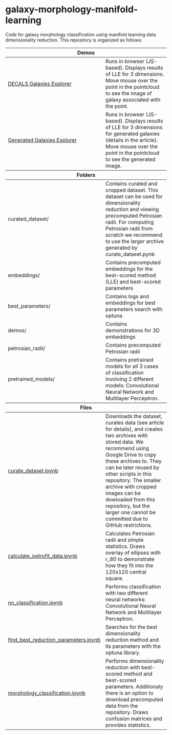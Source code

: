 # galaxy-morphology-manifold-learning
Code for galaxy morphology classification using manifold learning data dimensionality reduction.
This repository is organized as follows:

<table>
  <thead><tr><th colspan="2" style="font-weight: bold; text-align: center;">Demos</th></tr></thead>
  <tr>
    <td><a href="https://mtsizh.github.io/galaxy-morphology-manifold-learning/demos/DECALS_galaxies_explorer.html">DECALS Galaxies Explorer</a></td>
    <td>Runs in browser (JS-based). Displays results of LLE for 3 dimensions. Move mouse over the point in the pointcloud to see the image of galaxy associated with the point.</td>
  </tr>
  <tr>
    <td><a href="https://mtsizh.github.io/galaxy-morphology-manifold-learning/demos/generated_galaxies_explorer.html">Generated Galaxies Explorer</a></td>
    <td>Runs in browser (JS-based). Displays results of LLE for 3 dimensions for generated galaxies (details in the article). Move mouse over the point in the pointcloud to see the generated image.</td>
  </tr>
  <thead><tr><th colspan="2" style="font-weight: bold; text-align: center;">Folders</th></tr></thead>
  <tr>
    <td>curated_dataset/</td>
    <td>Contains curated and cropped dataset. This dataset can be used for dimensionality reduction and viewing precomputed Petrosian radii. For computing Petrosian radii from scratch we recommend to use the larger archive generated by curate_dataset.pynb</td>
  </tr>
  <tr>
    <td>embeddings/</td>
    <td>Contains precomputed embeddings for the best-scored method (LLE) and best-scored parameters</td>
  </tr>
  <tr>
    <td>best_parameters/</td>
    <td>Contains logs and embeddings for best parameters search with optuna</td>
  </tr>
  <tr>
    <td>demos/</td>
    <td>Contains demonstrations for 3D embeddings</td>
  </tr> 
  <tr>
    <td>petrosian_radii/</td>
    <td>Contains precomputed Petrosian radii</td>
  </tr>
  <tr>
    <td>pretrained_models/</td>
    <td>Contains pretrained models for all 3 cases of classification involving 2 different models: Convolutional Neural Network and Multilayer Perceptron.</td>
  </tr>
  <thead><tr><th colspan="2" style="font-weight: bold; text-align: center;">Files</th></tr></thead>
  <tr>
    <td><a href="https://colab.research.google.com/github/mtsizh/galaxy-morphology-manifold-learning/blob/master/curate_dataset.ipynb">curate_dataset.ipynb</a></td>
    <td>Downloads the dataset, curates data (see article for details), and creates two archives with stored data. We recommend using Google Drive to copy these archives to. They can be later reused by other scripts in this repository. The smaller archive with cropped images can be dowloaded from this repository, but the larger one cannot be committed due to GitHub restrictions.</td>
  </tr>
  <tr>
    <td><a href="https://colab.research.google.com/github/mtsizh/galaxy-morphology-manifold-learning/blob/master/calculate_petrofit_data.ipynb">calculate_petrofit_data.ipynb</a></td>
    <td>Calculates Petrosian radii and simple statistics. Draws overlay of ellipses with r_80 to demonstrate how they fit into the 120x120 central square.</td>
  </tr>
  <tr>
    <td><a href="https://colab.research.google.com/github/mtsizh/galaxy-morphology-manifold-learning/blob/master/nn_classification.ipynb">nn_classification.ipynb</a></td>
    <td>Performs classification with two different neural networks: Convolutional Neural Network and Multilayer Perceptron.</td>
  </tr>
  <tr>
    <td><a href="https://colab.research.google.com/github/mtsizh/galaxy-morphology-manifold-learning/blob/master/find_best_reduction_parameters.ipynb">find_best_reduction_parameters.ipynb</a></td>
    <td>Searches for the best dimensionality reduction method and its parameters with the optuna library.</td>
  </tr>
  <tr>
    <td><a href="https://colab.research.google.com/github/mtsizh/galaxy-morphology-manifold-learning/blob/master/morphology_classification.ipynb">morphology_classification.ipynb</a></td>
    <td>Performs dimensionality reduction with best-scored method and best-scored parameters. Additionaly there is an option to download precomputed data from the repository. Draws confusion matrices and provides statistics.</td>
  </tr>
</table>


